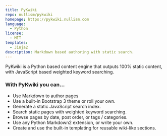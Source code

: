 ```yaml
---
title: PyKwiki
repo: nullism/pykwiki
homepage: https://pykwiki.nullism.com
language:
  - Python
license:
  - MIT
templates:
  - Jinja2
description: Markdown based authoring with static search.
---
```


PyKwiki is a Python based content engine that outputs 100% static content, with JavaScript based weighted keyword searching.

### With PyKwiki you can...

- Use Markdown to author pages
- Use a built-in Bootstrap 3 theme or roll your own.
- Generate a static JavaScript search index.
- Search static pages with weighted keyword searching.
- Browse pages by date, post order, or tags / categories.
- Use any Python Markdown2 extension, or write your own.
- Create and use the built-in templating for reusable wiki-like sections.
